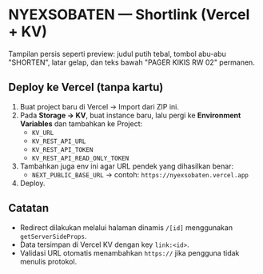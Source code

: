 # NYEXSOBATEN — Shortlink (Vercel + KV)

Tampilan persis seperti preview: judul putih tebal, tombol abu-abu "SHORTEN", latar gelap, dan teks bawah "PAGER KIKIS RW 02" permanen.

## Deploy ke Vercel (tanpa kartu)
1. Buat project baru di Vercel → Import dari ZIP ini.
2. Pada **Storage → KV**, buat instance baru, lalu pergi ke **Environment Variables** dan tambahkan ke Project:
   - `KV_URL`
   - `KV_REST_API_URL`
   - `KV_REST_API_TOKEN`
   - `KV_REST_API_READ_ONLY_TOKEN`
3. Tambahkan juga env ini agar URL pendek yang dihasilkan benar:
   - `NEXT_PUBLIC_BASE_URL` → contoh: `https://nyexsobaten.vercel.app`
4. Deploy.

## Catatan
- Redirect dilakukan melalui halaman dinamis `/[id]` menggunakan `getServerSideProps`.
- Data tersimpan di Vercel KV dengan key `link:<id>`.
- Validasi URL otomatis menambahkan `https://` jika pengguna tidak menulis protokol.
